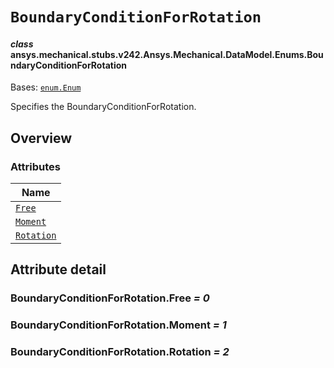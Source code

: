 # `BoundaryConditionForRotation`

<a id="ansys.mechanical.stubs.v242.Ansys.Mechanical.DataModel.Enums.BoundaryConditionForRotation"></a>

#### *class* ansys.mechanical.stubs.v242.Ansys.Mechanical.DataModel.Enums.BoundaryConditionForRotation

Bases: [`enum.Enum`](https://docs.python.org/3/library/enum.html#enum.Enum)

Specifies the BoundaryConditionForRotation.

<!-- !! processed by numpydoc !! -->

<a id="overview"></a>

## Overview

### Attributes

| Name |
| ------------------------------------------------------------------------------------------------------------------------------------------ |
| [`Free`](#BoundaryConditionForRotation.Free) |
| [`Moment`](#BoundaryConditionForRotation.Moment) |
| [`Rotation`](#BoundaryConditionForRotation.Rotation) |

<a id="attribute-detail"></a>

## Attribute detail

<a id="BoundaryConditionForRotation.Free"></a>

### BoundaryConditionForRotation.Free *= 0*

<a id="BoundaryConditionForRotation.Moment"></a>

### BoundaryConditionForRotation.Moment *= 1*

<a id="BoundaryConditionForRotation.Rotation"></a>

### BoundaryConditionForRotation.Rotation *= 2*


